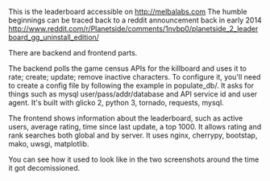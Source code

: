 This is the leaderboard accessible on http://melbalabs.com
The humble beginnings can be traced back to a reddit announcement back in 
early 2014
http://www.reddit.com/r/Planetside/comments/1nvbp0/planetside_2_leaderboard_gg_uninstall_edition/

There are backend and frontend parts.

The backend polls the game census APIs for the killboard and uses it to rate; 
create; update; remove inactive characters. To configure it, you'll need to
create a config file by following the example in populate_db/. It asks for
things such as mysql user/pass/addr/database and API service id and user
agent. It's built with glicko 2, python 3, tornado, requests, mysql.  
 
The frontend shows information about the leaderboard, such as active users,
average rating, time since last update, a top 1000. It allows
rating and rank searches both global and by server. It uses nginx, cherrypy,
bootstap, mako, uwsgi, matplotlib.

You can see how it used to look like in the two screenshots around the time it got decomissioned.
